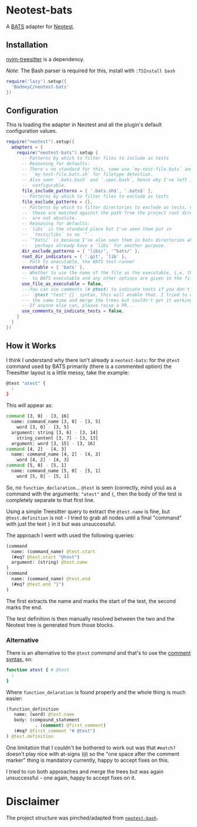 <!-- markdownlint-disable MD013 -->

# Neotest-bats

A [BATS](https://github.com/bats-core/bats-core) adapter for [Neotest](https://github.com/nvim-neotest/neotest).

## Installation

[nvim-treesitter](https://github.com/nvim-treesitter/nvim-treesitter) is a dependency.

*Note*: The Bash parser is required for this, install with `:TSInstall bash`

```lua
require('lazy').setup({
  'BodneyC/neotest-bats'
})
```

## Configuration

This is loading the adapter in Neotest and all the plugin's default configuration values.

```lua
require("neotest").setup({
  adapters = {
    require("neotest-bats").setup {
      -- Patterns by which to filter files to include as tests
      -- Reasoning for defaults:
      -- There's no standard for this, some use `my-test-file.bats` and others
      --  `my-test-file.bats.sh` for filetype detection.
      -- Also seen `.bats.bash` and `.spec.bash`, hence why I've left it
      --  configurable.
      file_include_patterns = { '.bats.sh$', '.bats$' },
      -- Patterns by which to filter files to exclude as tests
      file_exclude_patterns = {},
      -- Patterns by which to filter directories to exclude as tests, note that
      --  these are matched against the path from the project root directory and
      --  are not absolute.
      -- Reasoning for defaults:
      -- `libs` is the standard place but I've seen them put in
      --  `tests/libs` so no `^`.
      -- `^bats/` is because I've also seen them in bats directories when you
      --   perhaps already have a `libs` for another purpose.
      dir_exclude_patterns = { 'libs/', '^bats/' },
      root_dir_indicators = { '.git', 'lib' },
      -- Path to executable, the BATS test-runner
      executable = { 'bats' },
      -- Whether to use the name of the file as the executable, i.e. that the path
      --  to BATS executable and any other options are given in the file's shebang
      use_file_as_executable = false,
      ---You can use comments (# @test) to indicate tests if you don't like the
      --- `@test "test" {}` syntax, this will enable that. I tried to do both at
      --- the same time and merge the trees but couldn't get it working :(
      ---If anyone else can, please raise a PR...
      use_comments_to_indicate_tests = false,
    }
  }
})
```

## How it Works

I think I understand why there isn't already a `neotest-bats`: for the `@test` command used by BATS primarily (there is a commented option) the Treesitter layout is a little messy, take the example:

```sh
@test "atest" {
  :
}
```

This will appear as:

```sh
command [3, 0] - [3, 16]
  name: command_name [3, 0] - [3, 5]
    word [3, 0] - [3, 5]
  argument: string [3, 6] - [3, 14]
    string_content [3, 7] - [3, 13]
  argument: word [3, 15] - [3, 16]
command [4, 2] - [4, 3]
  name: command_name [4, 2] - [4, 3]
    word [4, 2] - [4, 3]
command [5, 0] - [5, 1]
  name: command_name [5, 0] - [5, 1]
    word [5, 0] - [5, 1]
```

So, no `function_declaration`... `@test` is seen (correctly, mind you) as a command with the arguments: `"atest"` and `{`, then the body of the test is completely separate to that first line.

Using a simple Treesitter query to extract the `@test.name` is fine, but `@test.definition` is not - I tried to grab all nodes until a final "command" with just the text `}` in it but was unsuccessful.

The approach I went with used the following queries:

```clojure
(command
  name: (command_name) @test.start
  (#eq? @test.start "@test")
  argument: (string) @test.name
)
(command
  name: (command_name) @test.end
  (#eq? @test.end "}")
)
```

The first extracts the name and marks the start of the test, the second marks the end.

The test definition is then manually resolved between the two and the Neotest tree is generated from those blocks.

### Alternative

There is an alternative to the `@test` *command* and that's to use the [comment syntax](https://bats-core.readthedocs.io/en/stable/writing-tests.html#comment-syntax), so:

```sh
function atest { # @test
  :
}
```

Where `function_delaration` is found properly and the whole thing is much easier:

```clojure
(function_definition
   name: (word) @test.name
   body: (compound_statement
           . (comment) @first_comment)
   (#eq? @first_comment "# @test")
) @test.definition
```

One limitation that I couldn't be bothered to work out was that `#match?` doesn't play nice with at-signs (`@`) so the "one space after the comment marker" thing is mandatory currently, happy to accept fixes on this.

I tried to run both approaches and merge the trees but was again unsuccessful - one again, happy to accept fixes on it.

# Disclaimer

The project structure was pinched/adapted from [`neotest-bash`](https://github.com/rcasia/neotest-bash).
